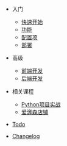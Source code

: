 - 入门
  - [快速开始](quickstart.md)
  - [功能](features.md)
  - [配置项](configuration.md)
  - [部署](deploying.md)

- 高级

  - [前端开发](front-dev.md)
  - [后端开发](python-dev.md)

- 相关课程

  - [Python项目实战](https://www.pycourses.com/article/python-project/)
  - [爱湃森店铺](https://appv72m4Msi7516.h5.xiaoeknow.com)

- [Todo](todo.md)
- [Changelog](changelog.md)
